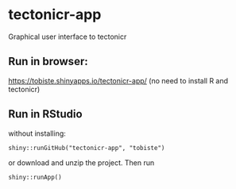 # tectonicr-app
Graphical user interface to tectonicr

## Run in browser:
https://tobiste.shinyapps.io/tectonicr-app/
(no need to install R and tectonicr)

## Run in RStudio
without installing:
```
shiny::runGitHub("tectonicr-app", "tobiste")
```

or download and unzip the project. Then run
```
shiny::runApp()
```
